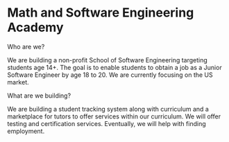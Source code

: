 # Math and Software Engineering Academy 

Who are we?

We are building a non-profit School of Software Engineering targeting students age 14+.
The goal is to enable students to obtain a job as a Junior Software Engineer by age 18 to 20.
We are currently focusing on the US market.

What are we building?

We are building a student tracking system along with curriculum and a marketplace for tutors to offer services within our curriculum.
We will offer testing and certification services.
Eventually, we will help with finding employment.

